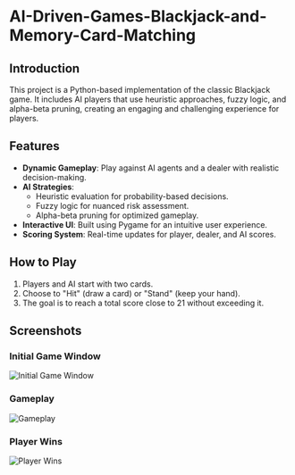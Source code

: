 # AI-Driven-Games-Blackjack-and-Memory-Card-Matching


## Introduction
This project is a Python-based implementation of the classic Blackjack game. It includes AI players that use heuristic approaches, fuzzy logic, and alpha-beta pruning, creating an engaging and challenging experience for players.

## Features
- **Dynamic Gameplay**: Play against AI agents and a dealer with realistic decision-making.
- **AI Strategies**:
  - Heuristic evaluation for probability-based decisions.
  - Fuzzy logic for nuanced risk assessment.
  - Alpha-beta pruning for optimized gameplay.
- **Interactive UI**: Built using Pygame for an intuitive user experience.
- **Scoring System**: Real-time updates for player, dealer, and AI scores.

## How to Play
1. Players and AI start with two cards.
2. Choose to "Hit" (draw a card) or "Stand" (keep your hand).
3. The goal is to reach a total score close to 21 without exceeding it.

## Screenshots

### Initial Game Window
![Initial Game Window](path/to/initial_game_window.png)

### Gameplay
![Gameplay](path/to/gameplay.png)

### Player Wins
![Player Wins](path/to/player_wins.png)
